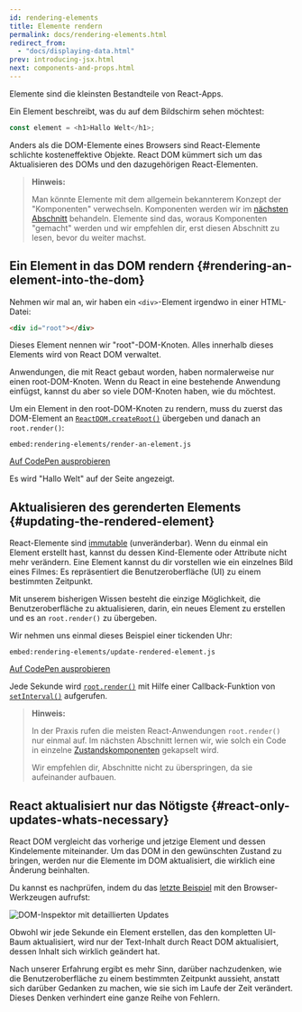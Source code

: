 ```yaml
---
id: rendering-elements
title: Elemente rendern
permalink: docs/rendering-elements.html
redirect_from:
  - "docs/displaying-data.html"
prev: introducing-jsx.html
next: components-and-props.html
---
```


Elemente sind die kleinsten Bestandteile von React-Apps.

Ein Element beschreibt, was du auf dem Bildschirm sehen möchtest:

```js
const element = <h1>Hallo Welt</h1>;
```

Anders als die DOM-Elemente eines Browsers sind React-Elemente schlichte kosteneffektive Objekte.
React DOM kümmert sich um das Aktualisieren des DOMs und den dazugehörigen React-Elementen.

>**Hinweis:**
>
>Man könnte Elemente mit dem allgemein bekannterem Konzept der "Komponenten" verwechseln. Komponenten werden wir
>im [nächsten Abschnitt](/docs/components-and-props.html) behandeln.
>Elemente sind das, woraus Komponenten "gemacht" werden und wir empfehlen dir, erst diesen Abschnitt zu lesen, bevor du weiter machst.

## Ein Element in das DOM rendern {#rendering-an-element-into-the-dom}

Nehmen wir mal an, wir haben ein `<div>`-Element irgendwo in einer HTML-Datei:

```html
<div id="root"></div>
```

Dieses Element nennen wir "root"-DOM-Knoten. Alles innerhalb dieses Elements wird von React DOM verwaltet.

Anwendungen, die mit React gebaut worden, haben normalerweise nur einen root-DOM-Knoten. Wenn du React in eine bestehende Anwendung einfügst, kannst du aber so viele DOM-Knoten haben, wie du möchtest.

Um ein Element in den root-DOM-Knoten zu rendern, muss du zuerst das DOM-Element an [`ReactDOM.createRoot()`](/docs/react-dom-client.html#createroot) übergeben und danach an `root.render()`:

`embed:rendering-elements/render-an-element.js`

[Auf CodePen ausprobieren](https://codepen.io/gaearon/pen/ZpvBNJ?editors=1010)

Es wird "Hallo Welt" auf der Seite angezeigt.

## Aktualisieren des gerenderten Elements {#updating-the-rendered-element}

React-Elemente sind [immutable](https://en.wikipedia.org/wiki/Immutable_object) (unveränderbar). Wenn du einmal ein Element erstellt hast, kannst du dessen
Kind-Elemente oder Attribute nicht mehr verändern. Eine Element kannst du dir vorstellen wie ein einzelnes Bild eines Filmes: Es repräsentiert die Benutzeroberfläche (UI) zu einem bestimmten Zeitpunkt.

Mit unserem bisherigen Wissen besteht die einzige Möglichkeit, die Benutzeroberfläche zu aktualisieren, darin, ein neues Element zu erstellen und es an `root.render()` zu übergeben.

Wir nehmen uns einmal dieses Beispiel einer tickenden Uhr:

`embed:rendering-elements/update-rendered-element.js`

[Auf CodePen ausprobieren](https://codepen.io/gaearon/pen/gwoJZk?editors=1010)

Jede Sekunde wird [`root.render()`](/docs/react-dom.html#render) mit Hilfe einer Callback-Funktion von [`setInterval()`](https://developer.mozilla.org/en-US/docs/Web/API/WindowTimers/setInterval) aufgerufen.

>**Hinweis:**
>
>In der Praxis rufen die meisten React-Anwendungen `root.render()` nur einmal auf. Im nächsten Abschnitt lernen wir, wie solch ein Code in einzelne [Zustandskomponenten](/docs/state-and-lifecycle.html) gekapselt wird.
>
>Wir empfehlen dir, Abschnitte nicht zu überspringen, da sie aufeinander aufbauen.

## React aktualisiert nur das Nötigste {#react-only-updates-whats-necessary}

React DOM vergleicht das vorherige und jetzige Element und dessen Kindelemente miteinander.
Um das DOM in den gewünschten Zustand zu bringen, werden nur die Elemente im DOM aktualisiert, die wirklich eine Änderung beinhalten.

Du kannst es nachprüfen, indem du das [letzte Beispiel](https://codepen.io/gaearon/pen/gwoJZk?editors=1010) mit den Browser-Werkzeugen aufrufst:

![DOM-Inspektor mit detaillierten Updates](../images/docs/granular-dom-updates.gif)

Obwohl wir jede Sekunde ein Element erstellen, das den kompletten UI-Baum aktualisiert, wird nur der Text-Inhalt durch React DOM aktualisiert, dessen Inhalt sich wirklich geändert hat.

Nach unserer Erfahrung ergibt es mehr Sinn, darüber nachzudenken, wie die Benutzeroberfläche zu einem bestimmten Zeitpunkt aussieht, anstatt
sich darüber Gedanken zu machen, wie sie sich im Laufe der Zeit verändert. Dieses Denken verhindert eine ganze Reihe von Fehlern.
